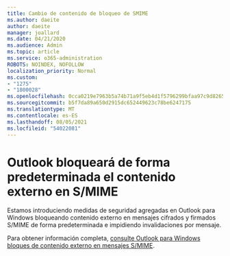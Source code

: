 ```yaml
---
title: Cambio de contenido de bloqueo de SMIME
ms.author: daeite
author: daeite
manager: joallard
ms.date: 04/21/2020
ms.audience: Admin
ms.topic: article
ms.service: o365-administration
ROBOTS: NOINDEX, NOFOLLOW
localization_priority: Normal
ms.custom:
- "1275"
- "1800028"
ms.openlocfilehash: 0cca0219e7963b5a74b71a9f5eb4d1f5796299bfaa97c9d8265dcbf3f641b172
ms.sourcegitcommit: b5f7da89a650d2915dc652449623c78be6247175
ms.translationtype: MT
ms.contentlocale: es-ES
ms.lasthandoff: 08/05/2021
ms.locfileid: "54022081"
---
```

# <a name="outlook-will-now-default-block-external-content-in-smime"></a>Outlook bloqueará de forma predeterminada el contenido externo en S/MIME

Estamos introduciendo medidas de seguridad agregadas en Outlook para Windows bloqueando contenido externo en mensajes cifrados y firmados S/MIME de forma predeterminada e impidiendo invalidaciones por mensaje.

Para obtener información completa, [consulte Outlook para Windows bloques de contenido externo en mensajes S/MIME](https://support.office.com/article/2d3a4af1-fe41-475f-a888-fc7b997d112e).